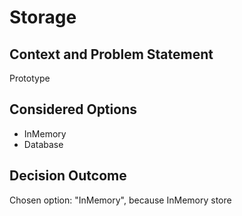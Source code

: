# Storage

## Context and Problem Statement

Prototype

## Considered Options

* InMemory
* Database

## Decision Outcome

Chosen option: "InMemory", because InMemory store
